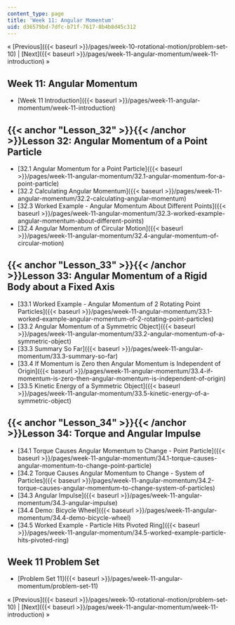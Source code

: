 ```yaml
---
content_type: page
title: 'Week 11: Angular Momentum'
uid: d36579bd-7dfc-b71f-7617-8b4b8d45c312
---
```


« [Previous]({{< baseurl >}}/pages/week-10-rotational-motion/problem-set-10) | [Next]({{< baseurl >}}/pages/week-11-angular-momentum/week-11-introduction) »

Week 11: Angular Momentum
-------------------------

*   [Week 11 Introduction]({{< baseurl >}}/pages/week-11-angular-momentum/week-11-introduction)

{{< anchor "Lesson_32" >}}{{< /anchor >}}Lesson 32: Angular Momentum of a Point Particle
----------------------------------------------------------------------------------------

*   [32.1 Angular Momentum for a Point Particle]({{< baseurl >}}/pages/week-11-angular-momentum/32.1-angular-momentum-for-a-point-particle)
*   [32.2 Calculating Angular Momentum]({{< baseurl >}}/pages/week-11-angular-momentum/32.2-calculating-angular-momentum)
*   [32.3 Worked Example - Angular Momentum About Different Points]({{< baseurl >}}/pages/week-11-angular-momentum/32.3-worked-example-angular-momentum-about-different-points)
*   [32.4 Angular Momentum of Circular Motion]({{< baseurl >}}/pages/week-11-angular-momentum/32.4-angular-momentum-of-circular-motion)

{{< anchor "Lesson_33" >}}{{< /anchor >}}Lesson 33: Angular Momentum of a Rigid Body about a Fixed Axis
-------------------------------------------------------------------------------------------------------

*   [33.1 Worked Example - Angular Momentum of 2 Rotating Point Particles]({{< baseurl >}}/pages/week-11-angular-momentum/33.1-worked-example-angular-momentum-of-2-rotating-point-particles)
*   [33.2 Angular Momentum of a Symmetric Object]({{< baseurl >}}/pages/week-11-angular-momentum/33.2-angular-momentum-of-a-symmetric-object)
*   [33.3 Summary So Far]({{< baseurl >}}/pages/week-11-angular-momentum/33.3-summary-so-far)
*   [33.4 If Momentum is Zero then Angular Momentum is Independent of Origin]({{< baseurl >}}/pages/week-11-angular-momentum/33.4-if-momentum-is-zero-then-angular-momentum-is-independent-of-origin)
*   [33.5 Kinetic Energy of a Symmetric Object]({{< baseurl >}}/pages/week-11-angular-momentum/33.5-kinetic-energy-of-a-symmetric-object)

{{< anchor "Lesson_34" >}}{{< /anchor >}}Lesson 34: Torque and Angular Impulse
------------------------------------------------------------------------------

*   [34.1 Torque Causes Angular Momentum to Change - Point Particle]({{< baseurl >}}/pages/week-11-angular-momentum/34.1-torque-causes-angular-momentum-to-change-point-particle)
*   [34.2 Torque Causes Angular Momentum to Change - System of Particles]({{< baseurl >}}/pages/week-11-angular-momentum/34.2-torque-causes-angular-momentum-to-change-system-of-particles)
*   [34.3 Angular Impulse]({{< baseurl >}}/pages/week-11-angular-momentum/34.3-angular-impulse)
*   [34.4 Demo: Bicycle Wheel]({{< baseurl >}}/pages/week-11-angular-momentum/34.4-demo-bicycle-wheel)
*   [34.5 Worked Example - Particle Hits Pivoted Ring]({{< baseurl >}}/pages/week-11-angular-momentum/34.5-worked-example-particle-hits-pivoted-ring)

Week 11 Problem Set
-------------------

*   [Problem Set 11]({{< baseurl >}}/pages/week-11-angular-momentum/problem-set-11)

« [Previous]({{< baseurl >}}/pages/week-10-rotational-motion/problem-set-10) | [Next]({{< baseurl >}}/pages/week-11-angular-momentum/week-11-introduction) »